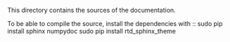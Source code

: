 This directory contains the sources of the documentation.

To be able to compile the source, install the dependencies with
::
    sudo pip install sphinx numpydoc
    sudo pip install rtd_sphinx_theme
